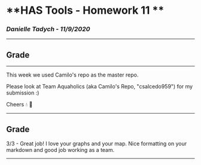 # **HAS Tools - Homework 11 **

### *Danielle Tadych -  11/9/2020*
___
## Grade

___

This week we used Camilo's repo as the master repo.

Please look at Team Aquaholics (aka Camilo's Repo, "csalcedo959") for my submission :)

Cheers :droplet: :beer:

___
## Grade
3/3 - Great job! I love your graphs and your map. Nice formatting on your markdown and good job working as a team.
___
